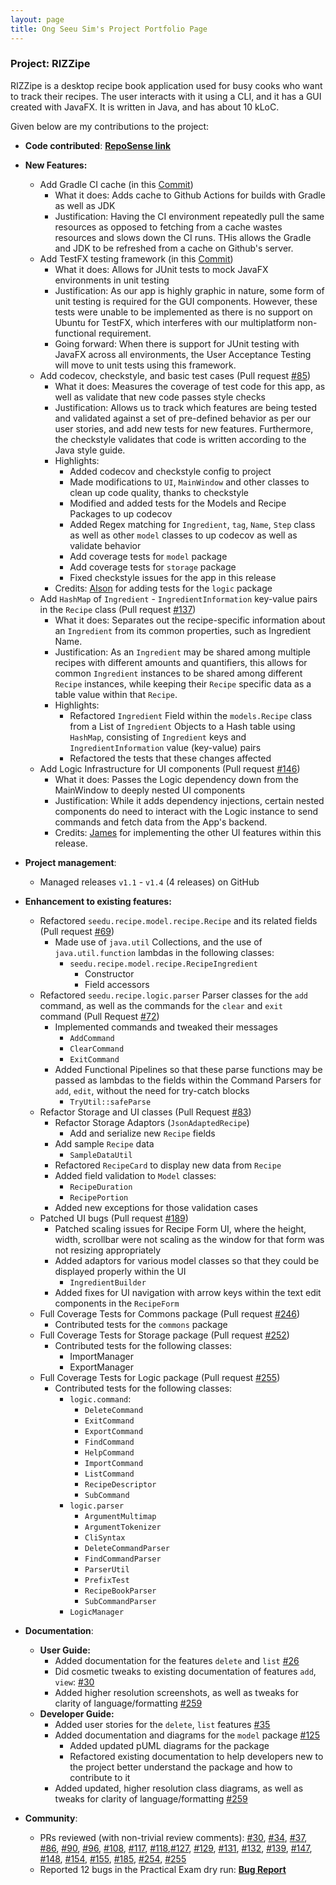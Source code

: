 ```yaml
---
layout: page
title: Ong Seeu Sim's Project Portfolio Page
---
```


### **Project: RIZZipe**

RIZZipe is a desktop recipe book application used for busy cooks who want to track their recipes. The user interacts with it using a CLI, and it has a GUI created with JavaFX. It is written in Java, and has about 10 kLoC.

Given below are my contributions to the project:

* **Code contributed**: **[RepoSense link](https://nus-cs2103-ay2223s2.github.io/tp-dashboard/?search=SeeuSim&breakdown=true)**

* **New Features:**
  * Add Gradle CI cache (in this [Commit](https://github.com/AY2223S2-CS2103T-T13-2/tp/commit/96bffd3c9a047abffd4586288b545dbdbf5d75c8))
    * What it does: Adds cache to Github Actions for builds with Gradle as well as JDK
    * Justification: Having the CI environment repeatedly pull the same resources as opposed to fetching from a cache wastes resources and slows down the CI runs. THis allows the Gradle and JDK to be refreshed from a cache on Github's server.
  * Add TestFX testing framework (in this [Commit](https://github.com/AY2223S2-CS2103T-T13-2/tp/commit/07ed5a8b5c3e383219d52d93d6ab39b81f8eefe1))
    * What it does: Allows for JUnit tests to mock JavaFX environments in unit testing
    * Justification: As our app is highly graphic in nature, some form of unit testing is required for the GUI components. However, these tests were unable to be implemented as there is no support on Ubuntu for TestFX, which interferes with our multiplatform non-functional requirement.
    * Going forward: When there is support for JUnit testing with JavaFX across all environments, the User Acceptance Testing will move to unit tests using this framework.
  * Add codecov, checkstyle, and basic test cases (Pull request [\#85](https://github.com/AY2223S2-CS2103T-T13-2/tp/pull/85))
    * What it does: Measures the coverage of test code for this app, as well as validate that new code passes style checks
    * Justification: Allows us to track which features are being tested and validated against a set of pre-defined behavior as per our user stories, and add new tests for new features.
    Furthermore, the checkstyle validates that code is written according to the Java style guide.
    * Highlights:
      * Added codecov and checkstyle config to project 
      * Made modifications to `UI`, `MainWindow` and other classes to clean up code quality, thanks to checkstyle
      * Modified and added tests for the Models and Recipe Packages to up codecov
      * Added Regex matching for `Ingredient`, `tag`, `Name`, `Step` class as well as other `model` classes to up codecov as well as validate behavior
      * Add coverage tests for `model` package 
      * Add coverage tests for `storage` package 
      * Fixed checkstyle issues for the app in this release
    * Credits: [Alson](alson001.md) for adding tests for the `logic` package
  * Add `HashMap` of `Ingredient` - `IngredientInformation` key-value pairs in the `Recipe` class (Pull request [\#137](https://github.com/AY2223S2-CS2103T-T13-2/tp/pull/137))
    * What it does: Separates out the recipe-specific information about an `Ingredient` from its common properties, such as Ingredient Name.
    * Justification: As an `Ingredient` may be shared among multiple recipes with different amounts and quantifiers, this allows for common `Ingredient` instances to be shared among different `Recipe` instances,
      while keeping their `Recipe` specific data as a table value within that `Recipe`.
    * Highlights:
      * Refactored `Ingredient` Field within the `models.Recipe` class from a List of `Ingredient` Objects to a Hash table using `HashMap`, consisting of `Ingredient` keys and `IngredientInformation` value (key-value) pairs
      * Refactored the tests that these changes affected
  * Add Logic Infrastructure for UI components (Pull request [\#146](https://github.com/AY2223S2-CS2103T-T13-2/tp/pull/146))
    * What it does: Passes the Logic dependency down from the MainWindow to deeply nested UI components
    * Justification: While it adds dependency injections, certain nested components do need to interact with the Logic instance to send commands and fetch data from the App's backend.
    * Credits: [James](jamesliuzx.md) for implementing the other UI features within this release.

* **Project management**:
  * Managed releases `v1.1` - `v1.4` (4 releases) on GitHub
* **Enhancement to existing features:**
  * Refactored `seedu.recipe.model.recipe.Recipe` and its related fields (Pull request [\#69](https://github.com/AY2223S2-CS2103T-T13-2/tp/pull/69))
    * Made use of `java.util` Collections, and the use of `java.util.function` lambdas in the following classes: 
      * `seedu.recipe.model.recipe.RecipeIngredient`
        * Constructor 
        * Field accessors
  * Refactored `seedu.recipe.logic.parser` Parser classes for the `add` command, as well as the commands for the `clear` and `exit` command (Pull Request [\#72](https://github.com/AY2223S2-CS2103T-T13-2/tp/pull/72))
    * Implemented commands and tweaked their messages 
      * `AddCommand` 
      * `ClearCommand`
      * `ExitCommand`
    * Added Functional Pipelines so that these parse functions may be passed as lambdas to the fields within the Command Parsers for `add`, `edit`, without the need for try-catch blocks
      * `TryUtil::safeParse`
  * Refactor Storage and UI classes (Pull Request [\#83](https://github.com/AY2223S2-CS2103T-T13-2/tp/pull/83))
    * Refactor Storage Adaptors (`JsonAdaptedRecipe`)
      * Add and serialize new `Recipe` fields 
    * Add sample `Recipe` data 
      * `SampleDataUtil` 
    * Refactored `RecipeCard` to display new data from `Recipe`
    * Added field validation to `Model` classes:
      * `RecipeDuration` 
      * `RecipePortion` 
    * Added new exceptions for those validation cases
  * Patched UI bugs (Pull request [\#189](https://github.com/AY2223S2-CS2103T-T13-2/tp/pull/189))
    * Patched scaling issues for Recipe Form UI, where the height, width, scrollbar were not scaling as the window for that form was not resizing appropriately 
    * Added adaptors for various model classes so that they could be displayed properly within the UI 
      * `IngredientBuilder`
    * Added fixes for UI navigation with arrow keys within the text edit components in the `RecipeForm`
  * Full Coverage Tests for Commons package (Pull request [\#246](https://github.com/AY2223S2-CS2103T-T13-2/tp/pull/246))
    * Contributed tests for the `commons` package 
  * Full Coverage Tests for Storage package (Pull request [\#252](https://github.com/AY2223S2-CS2103T-T13-2/tp/pull/252))
    * Contributed tests for the following classes:
      * ImportManager 
      * ExportManager 
  * Full Coverage Tests for Logic package (Pull request [\#255](https://github.com/AY2223S2-CS2103T-T13-2/tp/pull/255))
    * Contributed tests for the following classes:
      * `logic.command`:
        * `DeleteCommand`
        * `ExitCommand`
        * `ExportCommand`
        * `FindCommand`
        * `HelpCommand`
        * `ImportCommand`
        * `ListCommand`
        * `RecipeDescriptor`
        * `SubCommand`
      * `logic.parser`
        * `ArgumentMultimap`
        * `ArgumentTokenizer`
        * `CliSyntax`
        * `DeleteCommandParser`
        * `FindCommandParser`
        * `ParserUtil`
        * `PrefixTest`
        * `RecipeBookParser`
        * `SubCommandParser`
      * `LogicManager`
* **Documentation**:
  * **User Guide:**
    * Added documentation for the features `delete` and `list` [\#26](https://github.com/AY2223S2-CS2103T-T13-2/tp/pull/26)
    * Did cosmetic tweaks to existing documentation of features `add`, `view`: [\#30](https://github.com/AY2223S2-CS2103T-T13-2/tp/pull/30)
    * Added higher resolution screenshots, as well as tweaks for clarity of language/formatting [\#259](https://github.com/AY2223S2-CS2103T-T13-2/tp/pull/259)
  * **Developer Guide:**
    * Added user stories for the `delete`, `list` features [\#35](https://github.com/AY2223S2-CS2103T-T13-2/tp/pull/35)
    * Added documentation and diagrams for the `model` package [\#125](https://github.com/AY2223S2-CS2103T-T13-2/tp/pull/125)
      * Added updated pUML diagrams for the package 
      * Refactored existing documentation to help developers new to the project better understand the package and how to contribute to it
    * Added updated, higher resolution class diagrams, as well as tweaks for clarity of language/formatting [\#259](https://github.com/AY2223S2-CS2103T-T13-2/tp/pull/259)
* **Community**:
  * PRs reviewed (with non-trivial review comments):
    [\#30](https://github.com/AY2223S2-CS2103T-T13-2/tp/pull/30), [\#34](https://github.com/AY2223S2-CS2103T-T13-2/tp/pull/34), 
    [\#37](https://github.com/AY2223S2-CS2103T-T13-2/tp/pull/37), [\#86](https://github.com/AY2223S2-CS2103T-T13-2/tp/pull/86), 
    [\#90](https://github.com/AY2223S2-CS2103T-T13-2/tp/pull/90), [\#96](https://github.com/AY2223S2-CS2103T-T13-2/tp/pull/96),
    [\#108](https://github.com/AY2223S2-CS2103T-T13-2/tp/pull/108), [\#117](https://github.com/AY2223S2-CS2103T-T13-2/tp/pull/117), 
    [\#118](https://github.com/AY2223S2-CS2103T-T13-2/tp/pull/118),[\#127](https://github.com/AY2223S2-CS2103T-T13-2/tp/pull/127), 
    [\#129](https://github.com/AY2223S2-CS2103T-T13-2/tp/pull/129), [\#131](https://github.com/AY2223S2-CS2103T-T13-2/tp/pull/131),
    [\#132](https://github.com/AY2223S2-CS2103T-T13-2/tp/pull/132), [\#139](https://github.com/AY2223S2-CS2103T-T13-2/tp/pull/139), 
    [\#147](https://github.com/AY2223S2-CS2103T-T13-2/tp/pull/147), [\#148](https://github.com/AY2223S2-CS2103T-T13-2/tp/pull/148), 
    [\#154](https://github.com/AY2223S2-CS2103T-T13-2/tp/pull/154), [\#155](https://github.com/AY2223S2-CS2103T-T13-2/tp/pull/155), 
    [\#185](https://github.com/AY2223S2-CS2103T-T13-2/tp/pull/185), [\#254](https://github.com/AY2223S2-CS2103T-T13-2/tp/pull/254), 
    [\#255](https://github.com/AY2223S2-CS2103T-T13-2/tp/pull/255)
  * Reported 12 bugs in the Practical Exam dry run: **[Bug Report](https://github.com/SeeuSim/ped/tree/main/files)**
